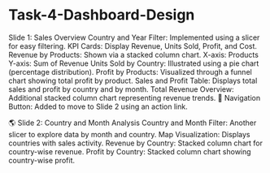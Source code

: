 # Task-4-Dashboard-Design

Slide 1: Sales Overview
Country and Year Filter: Implemented using a slicer for easy filtering.
KPI Cards: Display Revenue, Units Sold, Profit, and Cost.
Revenue by Products: Shown via a stacked column chart.
  X-axis: Products
  Y-axis: Sum of Revenue
Units Sold by Country: Illustrated using a pie chart (percentage distribution).
Profit by Products: Visualized through a funnel chart showing total profit by product.
Sales and Profit Table: Displays total sales and profit by country and by month.
Total Revenue Overview: Additional stacked column chart representing revenue trends.
🔗 Navigation Button: Added to move to Slide 2 using an action link.

🌎 Slide 2: Country and Month Analysis
Country and Month Filter: Another slicer to explore data by month and country.
Map Visualization: Displays countries with sales activity.
Revenue by Country: Stacked column chart for country-wise revenue.
Profit by Country: Stacked column chart showing country-wise profit.

